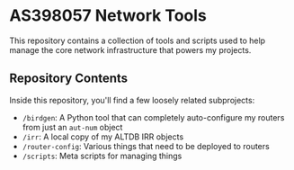 # AS398057 Network Tools

This repository contains a collection of tools and scripts used to help manage the core network infrastructure that powers my projects.

## Repository Contents

Inside this repository, you'll find a few loosely related subprojects:

- `/birdgen`: A Python tool that can completely auto-configure my routers from just an `aut-num` object
- `/irr`: A local copy of my ALTDB IRR objects
- `/router-config`: Various things that need to be deployed to routers
- `/scripts`: Meta scripts for managing things

